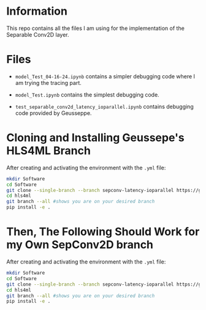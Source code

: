 # Information

This repo contains all the files I am using for the implementation of the Separable Conv2D layer.

# Files
* `model_Test_04-16-24.ipynb` contains a simpler debugging code where I am trying the tracing part.
  
* `model_Test.ipynb` contains the simplest debugging code.
  
* `test_separable_conv2d_latency_ioparallel.ipynb` contains debugging code provided by Geusseppe.

# Cloning and Installing Geussepe's HLS4ML Branch 
After creating and activating the environment with the `.yml` file:
```bash
mkdir Software
cd Software
git clone --single-branch --branch sepconv-latency-ioparallel https://github.com/fastmachinelearning/hls4ml.git
cd hls4ml
git branch --all #shows you are on your desired branch
pip install -e .
```
# Then, The Following Should Work for my Own SepConv2D branch 
After creating and activating the environment with the `.yml` file:
```bash
mkdir Software
cd Software
git clone --single-branch --branch sepconv-latency-ioparallel https://github.com/Brainz22/hls4mlDuarteLab.git
cd hls4ml
git branch --all #shows you are on your desired branch
pip install -e .
```
